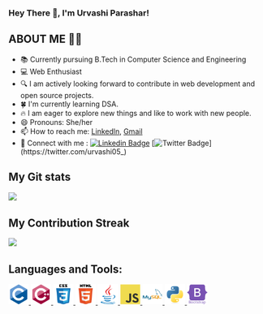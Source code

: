 


### Hey There 👋, I'm Urvashi Parashar!

## ABOUT ME 💁‍♀️
- 📚 Currently pursuing B.Tech in Computer Science and Engineering 
- 💻 Web Enthusiast
- 🔍 I am actively looking forward to contribute in web development and open source projects.
- 🍀 I'm currently learning DSA.
- 🔥 I am eager to explore new things and like to work with new people.
- 😄 Pronouns: She/her
- 📫 How to reach me: [Linkedln](https://www.linkedin.com/in/urvashi-parashar-a863b51aa/), [Gmail](urvashiparashar2001@gmail.com)
- 🤝 Connect with me : [![Linkedin Badge](https://img.shields.io/badge/-urvashiparashar-purple?style=plastic-square&logo=Linkedin&logoColor=white&link=https://www.linkedin.com/in/urvashi-parashar-a863b51aa/)](https://www.linkedin.com/in/urvashi-parashar-a863b51aa/) [![Twitter Badge](https://img.shields.io/badge/-urvashi05_-purple?style=plastic-square&logo=twitter&logoColor=white&link=https://twitter.com/urvashi05_)](https://twitter.com/urvashi05_)

<h2>My Git stats</h2>
<img src="https://github-readme-stats.vercel.app/api?username=urvashiparashar&&show_icons=true&count_private=true&theme=radical"/>
<h2>My Contribution Streak</h2>
<img src="https://github-readme-streak-stats.herokuapp.com/?user=urvashiparashar&theme=radical"/>



<h2>Languages and Tools:</h2>

<!-- - 🖥️ : [![C++ Badge](https://img.shields.io/badge/-C++-1d1d1e?style=plastic-square&logo=C%2B%2B&logoColor=blue&link=https://dev-cpp.com/)](https://dev-cpp.com/) [![Java Badge](https://img.shields.io/badge/-JAVA-1d1d1e?style=plastic-square&logo=Java&logoColor=white&link=https://www.java.com/en/)](https://www.java.com/en/) 
 [![Mysql Badge](https://img.shields.io/badge/-Mysql-1d1d1e?style=plastic-square&logo=MYSQL&logoColor=white&link=https://www.mysql.com/)](https://www.mysql.com/) 
 [![Python Badge](https://img.shields.io/badge/-Python-1d1d1e?style=plastic-square&logo=Python&logoColor=blue&link=https://www.python.org/)](https://www.python.org/)
- 🔧 : [![Vscode](https://img.shields.io/badge/-Visual%20Studio-1d1d1e?style=plastic-square&logo=Visual%20Studio%20Code&logoColor=blue&link=https://code.visualstudio.com/)](https://code.visualstudio.com/) [![Android Studio](https://img.shields.io/badge/-Android%20Studio-1d1d1e?style=plastic-square&logo=Android%20Studio&logoColor=32CD32&link=https://developer.android.com/studio/)](https://developer.android.com/studio/) -->




 <p align="left"> 
<a href="https://www.cprogramming.com/" target="_blank"> <img src="https://raw.githubusercontent.com/devicons/devicon/master/icons/c/c-original.svg" alt="c" width="40" height="40"/> </a>
<a href="https://www.w3schools.com/cpp/" target="_blank"> <img src="https://raw.githubusercontent.com/devicons/devicon/master/icons/cplusplus/cplusplus-original.svg" alt="cplusplus" width="40" height="40"/> </a> <a href="https://www.w3schools.com/css/" target="_blank"> <img src="https://raw.githubusercontent.com/devicons/devicon/master/icons/css3/css3-original-wordmark.svg" alt="css3" width="40" height="40"/> </a><a href="https://www.w3.org/html/" target="_blank"> <img src="https://raw.githubusercontent.com/devicons/devicon/master/icons/html5/html5-original-wordmark.svg" alt="html5" width="40" height="40"/> </a> <a href="https://www.java.com" target="_blank"> <img src="https://raw.githubusercontent.com/devicons/devicon/master/icons/java/java-original.svg" alt="java" width="40" height="40"/> </a> <a href="https://developer.mozilla.org/en-US/docs/Web/JavaScript" target="_blank"> <img src="https://raw.githubusercontent.com/devicons/devicon/master/icons/javascript/javascript-original.svg" alt="javascript" width="40" height="40"/> </a> <a href="https://www.mysql.com/" target="_blank"> <img src="https://raw.githubusercontent.com/devicons/devicon/master/icons/mysql/mysql-original-wordmark.svg" alt="mysql" width="40" height="40"/> </a><a href="https://www.python.org" target="_blank"> <img src="https://raw.githubusercontent.com/devicons/devicon/master/icons/python/python-original.svg" alt="python" width="40" height="40"/> </a> <a href="https://getbootstrap.com" target="_blank"> <img src="https://raw.githubusercontent.com/devicons/devicon/master/icons/bootstrap/bootstrap-plain-wordmark.svg" alt="bootstrap" width="40" height="40"/> </a> 
</p> 


<!--
**urvashiparashar/urvashiparashar** is a ✨ _special_ ✨ repository because its `README.md` (this file) appears on your GitHub profile.

Here are some ideas to get you started:

- 🔭 I’m currently working on ...
- 🌱 I’m currently learning ...
- 👯 I’m looking to collaborate on ...
- 🤔 I’m looking for help with ...
- 💬 Ask me about ...
- 📫 How to reach me: ...
- 😄 Pronouns: ...
- ⚡ Fun fact: ...
-->
